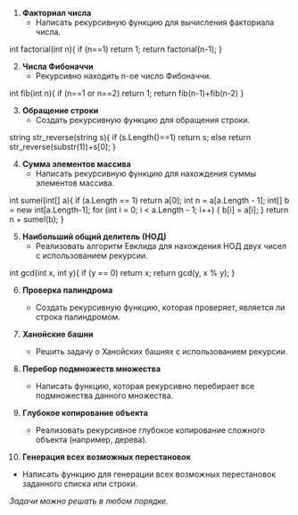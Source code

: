 1. **Факториал числа**
   - Написать рекурсивную функцию для вычисления факториала числа.

int factorial(int n){
   if (n==1) return 1;
   return factorial(n-1);
}

2. **Числа Фибоначчи**
   - Рекурсивно находить n-ое число Фибоначчи.

int fib(int n){
   if (n==1 or n==2) return 1;
   return fib(n-1)+fib(n-2)
}

3. **Обращение строки**
   - Создать рекурсивную функцию для обращения строки.

string str_reverse(string s){
   if (s.Length()==1) return s;
   else return str_reverse(substr(1))+s[0];
}

4. **Сумма элементов массива**
   - Написать рекурсивную функцию для нахождения суммы элементов массива.

int sumel(int[] a){
    if (a.Length == 1) return a[0];
    int n = a[a.Length - 1];
    int[] b = new int[a.Length-1];
    for (int i = 0; i < a.Length - 1; i++)
    {
        b[i] = a[i];
    }
    return n + sumel(b);
}

5. **Наибольший общий делитель (НОД)**
   - Реализовать алгоритм Евклида для нахождения НОД двух чисел с использованием рекурсии.

int gcd(int x, int y){
   if (y == 0) return x;
   return gcd(y, x % y);
}

6. **Проверка палиндрома**
   - Создать рекурсивную функцию, которая проверяет, является ли строка палиндромом.

7. **Ханойские башни**
   - Решить задачу о Ханойских башнях с использованием рекурсии.

8. **Перебор подмножеств множества**
   - Написать функцию, которая рекурсивно перебирает все подмножества данного множества.

9. **Глубокое копирование объекта**
   - Реализовать рекурсивное глубокое копирование сложного объекта (например, дерева).

10. **Генерация всех возможных перестановок**
   - Написать функцию для генерации всех возможных перестановок заданного списка или строки.


*Задачи можно решать в любом порядке.*

